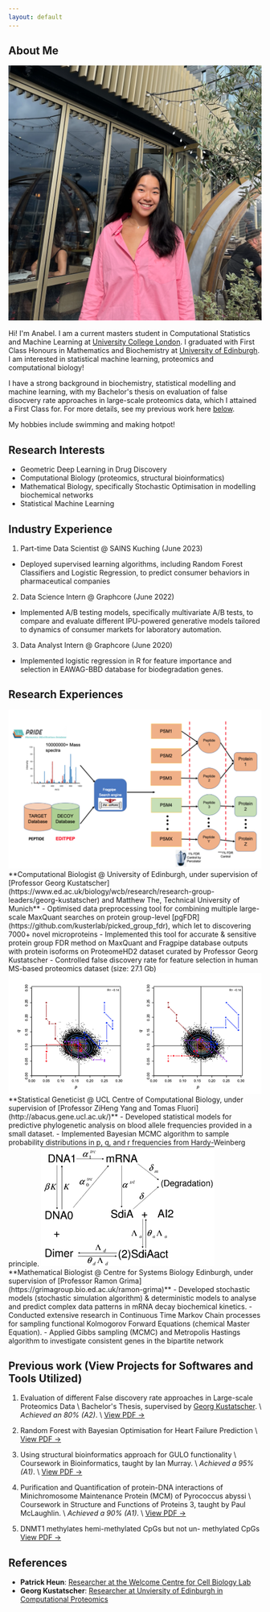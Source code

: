 ```yaml
---
layout: default
---
```


## About Me

<img class="profile-picture" src="sherlock1.png">

Hi! I'm Anabel. I am a current masters student in Computational Statistics and Machine Learning at [University College London](https://www.ucl.ac.uk/). I graduated with First Class Honours in Mathematics and Biochemistry at [University of Edinburgh](https://www.ed.ac.uk/). I am interested in statistical machine learning, proteomics and computational biology!

I have a strong background in biochemistry, statistical modelling and machine learning, with my Bachelor's thesis on evaluation of false disocvery rate approaches in large-scale proteomics data, which I attained a First Class for. For more details, see my previous work here [below](#previous-work).

My hobbies include swimming and making hotpot! 

## Research Interests
<!-- TODO: Links to interesting papers -->
- Geometric Deep Learning in Drug Discovery
- Computational Biology (proteomics, structural bioinformatics)
- Mathematical Biology, specifically Stochastic Optimisation in modelling biochemical networks
- Statistical Machine Learning

## Industry Experience
1. Part-time Data Scientist @ SAINS Kuching (June 2023)
- Deployed supervised learning algorithms, including Random Forest Classifiers and Logistic Regression, to predict consumer behaviors in pharmaceutical companies

2. Data Science Intern @ Graphcore (June 2022)
- Implemented A/B testing models, specifically multivariate A/B tests, to compare and evaluate different IPU-powered generative models tailored to dynamics of consumer markets for laboratory automation.

3. Data Analyst Intern @ Graphcore (June 2020)
- Implemented logistic regression in R for feature importance and selection in EAWAG-BBD database for biodegradation genes.
## Research Experiences

<img class="profile-picture" src="ProteomeHD2.png">
**Computational Biologist @ University of Edinburgh, under supervision of [Professor Georg Kustatscher](https://www.ed.ac.uk/biology/wcb/research/research-group-leaders/georg-kustatscher) and Matthew The, Technical University of Munich**
- Optimised data preprocessing tool for combining multiple large-scale MaxQuant searches on protein group-level [pgFDR](https://github.com/kusterlab/picked_group_fdr), which let to discovering 7000+ novel microproteins
- Implemented this tool for accurate & sensitive protein group FDR method on MaxQuant and Fragpipe database
outputs with protein isoforms on ProteomeHD2 dataset curated by Professor Georg Kustatscher
- Controlled false discovery rate for feature selection in human MS-based proteomics dataset (size: 27.1 Gb)

<img class="profile-picture" src="ABOBlood.png">
**Statistical Geneticist @ UCL Centre of Computational Biology, under supervision of [Professor ZiHeng Yang and Tomas Fluori](http://abacus.gene.ucl.ac.uk/)**
- Developed statistical models for predictive phylogenetic analysis on blood allele frequencies provided in a small
dataset.
- Implemented Bayesian MCMC algorithm to sample probability distributions in p, q, and r frequencies from
Hardy-Weinberg principle.

<img class="profile-picture" src="Stochastic.png">
**Mathematical Biologist @ Centre for Systems Biology Edinburgh, under supervision of [Professor Ramon Grima](https://grimagroup.bio.ed.ac.uk/ramon-grima)**
- Developed stochastic models (stochastic simulation algorithm) & deterministic models to analyse and predict
complex data patterns in mRNA decay biochemical kinetics.
- Conducted extensive research in Continuous Time Markov Chain processes for sampling functional Kolmogorov
Forward Equations (chemical Master Equation).
- Applied Gibbs sampling (MCMC) and Metropolis Hastings algorithm to investigate consistent genes in the
bipartite network

## Previous work (View Projects for Softwares and Tools Utilized)
1. Evaluation of different False discovery rate approaches in Large-scale Proteomics Data \\
Bachelor's Thesis, supervised by [Georg Kustatscher](https://www.ed.ac.uk/biology/wcb/research/research-group-leaders/georg-kustatscher). \\
_Achieved an 80% (A2)_. \\
[View PDF →](/documents/dissertation.pdf)  

2. Random Forest with Bayesian Optimisation for Heart Failure Prediction \\
[View PDF →](/documents/AI4BH_CW1_23205123.pdf)

3. Using structural bioinformatics approach for GULO functionality \\
Coursework in Bioinformatics, taught by Ian Murray. \\
_Achieved a 95% (A1)_. \\
[View PDF →](/documents/GULO_Bioinformatics.pdf)
 
4. Purification and Quantification of protein-DNA interactions of Minichromosome
Maintenance Protein (MCM) of Pyrococcus abyssi \\
Coursework in Structure and Functions of Proteins 3, taught by Paul McLaughlin. \\
_Achieved a 90% (A1)_. \\
[View PDF →](/documents/MCM_Protein_Project.pdf)

5. DNMT1 methylates hemi-methylated CpGs but not un- methylated CpGs
[View PDF →](/documents/Structural_Bioinformatics_Project1.pdf)

## References

* **Patrick Heun**: [Researcher at the Welcome Centre for Cell Biology Lab](https://www.ed.ac.uk/biology/groups/heunlab)
* **Georg Kustatscher**: [Researcher at Unviersity of Edinburgh in Computational Proteomics](https://www.ed.ac.uk/biology/wcb/research/research-group-leaders/georg-kustatscher)
